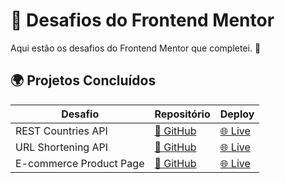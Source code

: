 # 🚀 Desafios do Frontend Mentor

Aqui estão os desafios do Frontend Mentor que completei. 🚀  

## 🌍 Projetos Concluídos

| Desafio | Repositório | Deploy |
|---------|------------|--------|
| REST Countries API | [🔗 GitHub](https://github.com/seu-usuario/frontendmentor-rest-countries-api) | [🌐 Live](https://rest-countries.vercel.app) |
| URL Shortening API | [🔗 GitHub](https://github.com/seu-usuario/frontendmentor-url-shortening-api) | [🌐 Live](https://url-shortener.vercel.app) |
| E-commerce Product Page | [🔗 GitHub](https://github.com/seu-usuario/frontendmentor-ecommerce-product-page) | [🌐 Live](https://ecommerce.vercel.app) |

